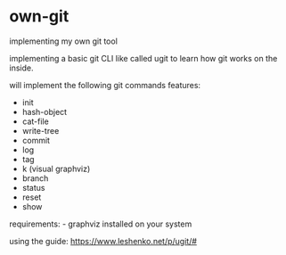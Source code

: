 # own-git

implementing my own git tool

implementing a basic git CLI like called ugit to learn how git works on the inside.

will implement the following git commands features:

- init
- hash-object
- cat-file
- write-tree
- commit
- log
- tag
- k (visual graphviz)
- branch
- status
- reset
- show

requirements: - graphviz installed on your system

using the guide: https://www.leshenko.net/p/ugit/#
